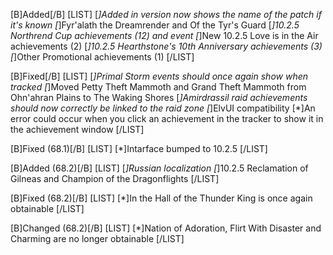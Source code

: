 [B]Added[/B]
[LIST]
[*]Added in version now shows the name of the patch if it's known
[*]Fyr'alath the Dreamrender and Of the Tyr's Guard
[*]10.2.5 Northrend Cup achievements (12) and event
[*]New 10.2.5 Love is in the Air achievements (2)
[*]10.2.5 Hearthstone's 10th Anniversary achievements (3)
[*]Other Promotional achievements (1)
[/LIST]

[B]Fixed[/B]
[LIST]
[*]Primal Storm events should once again show when tracked
[*]Moved Petty Theft Mammoth and Grand Theft Mammoth from Ohn'ahran Plains to The Waking Shores
[*]Amirdrassil raid achievements should now correctly be linked to the raid zone
[*]ElvUI compatibility
[*]An error could occur when you click an achievement in the tracker to show it in the achievement window
[/LIST]

[B]Fixed (68.1)[/B]
[LIST]
[*]Intarface bumped to 10.2.5
[/LIST]

[B]Added (68.2)[/B]
[LIST]
[*]Russian localization
[*]10.2.5 Reclamation of Gilneas and Champion of the Dragonflights
[/LIST]

[B]Fixed (68.2)[/B]
[LIST]
[*]In the Hall of the Thunder King is once again obtainable
[/LIST]

[B]Changed (68.2)[/B]
[LIST]
[*]Nation of Adoration, Flirt With Disaster and Charming are no longer obtainable
[/LIST]